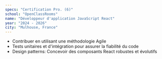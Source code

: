 ```yaml
---
specs: "Certification Pro. (6)"
school: "OpenClassRooms"
name: "Développeur d'application JavaScript React"
year: "2024 - 2026"
city: "Mulhouse, France"
---
```


- Contribuer en utilisant une méthodologie Agile
- Tests unitaires et d'intégration pour assurer la fiabilité du code
- Design patterns: Concevoir des composants React robustes et évolutifs
